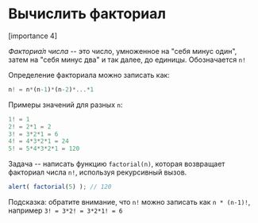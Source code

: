 # Вычислить факториал

[importance 4]

*Факториа́л числа* -- это число, умноженное на "себя минус один", затем на "себя минус два" и так далее, до единицы. Обозначается `n!`

Определение факториала можно записать как:

```js
n! = n*(n-1)*(n-2)*...*1
```

Примеры значений для разных `n`:

```js
1! = 1
2! = 2*1 = 2
3! = 3*2*1 = 6
4! = 4*3*2*1 = 24
5! = 5*4*3*2*1 = 120
```

Задача -- написать функцию `factorial(n)`, которая возвращает факториал числа `n!`, используя рекурсивный вызов.

```js
alert( factorial(5) ); // 120
```

Подсказка: обратите внимание, что `n!` можно записать как `n * (n-1)!`, например `3! = 3*2! = 3*2*1! = 6`